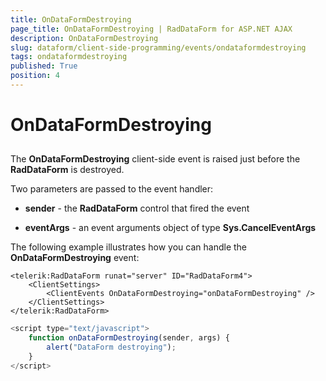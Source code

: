 ```yaml
---
title: OnDataFormDestroying
page_title: OnDataFormDestroying | RadDataForm for ASP.NET AJAX 
description: OnDataFormDestroying
slug: dataform/client-side-programming/events/ondataformdestroying
tags: ondataformdestroying
published: True
position: 4
---
```


# OnDataFormDestroying



## 

The **OnDataFormDestroying** client-side event is raised just before the **RadDataForm** is destroyed.

Two parameters are passed to the event handler:

* **sender** - the **RadDataForm** control that fired the event

* **eventArgs** - an event arguments object of type **Sys.CancelEventArgs**

The following example illustrates how you can handle the **OnDataFormDestroying** event:

````ASPNET
<telerik:RadDataForm runat="server" ID="RadDataForm4">
    <ClientSettings>
        <ClientEvents OnDataFormDestroying="onDataFormDestroying" />
    </ClientSettings>
</telerik:RadDataForm>
````



````JavaScript
<script type="text/javascript">
	function onDataFormDestroying(sender, args) {
		alert("DataForm destroying");
	}
</script>
````


